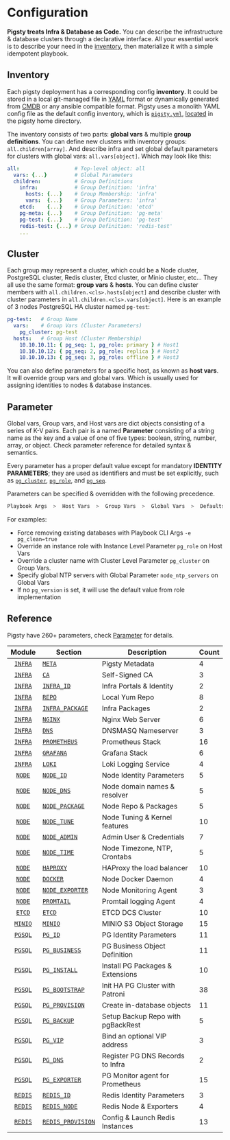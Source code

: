 # Configuration

**Pigsty treats Infra & Database as Code.** You can describe the infrastructure & database clusters through a declarative interface. All your essential work is to describe your need in the [inventory](#inventory), then materialize it with a simple idempotent playbook.


## Inventory

Each pigsty deployment has a corresponding config **inventory**. It could be stored in a local git-managed file in [YAML](https://docs.ansible.com/ansible/2.9/user_guide/playbooks_variables.html) format or dynamically generated from [CMDB](https://docs.ansible.com/ansible/2.9/user_guide/intro_dynamic_inventory.html) or any ansible compatible format. Pigsty uses a monolith YAML config file as the default config inventory, which is [`pigsty.yml`](https://github.com/Vonng/pigsty/blob/master/pigsty.yml),  [located](https://github.com/Vonng/pigsty/blob/master/ansible.cfg#L3) in the pigsty home directory.

The inventory consists of two parts: **global vars** & multiple **group definitions**. You can define new clusters with inventory groups: `all.children[array]`. And describe infra and set global default parameters for clusters with global vars: `all.vars[object]`. Which may look like this:

```yaml
all:                  # Top-level object: all
  vars: {...}         # Global Parameters
  children:           # Group Definitions
    infra:            # Group Definition: 'infra'
      hosts: {...}    # Group Membership: 'infra'
      vars:  {...}    # Group Parameters: 'infra'
    etcd:    {...}    # Group Definition: 'etcd'
    pg-meta: {...}    # Group Definition: 'pg-meta'
    pg-test: {...}    # Group Definition: 'pg-test'
    redis-test: {...} # Group Definition: 'redis-test'
    ...
```



## Cluster

Each group may represent a cluster, which could be a Node cluster, PostgreSQL cluster, Redis cluster, Etcd cluster, or Minio cluster, etc... They all use the same format: **group vars** & **hosts**. You can define cluster members with `all.children.<cls>.hosts[object]` and describe cluster with cluster parameters in `all.children.<cls>.vars[object]`. Here is an example of 3 nodes PostgreSQL HA cluster named `pg-test`:

```yaml
pg-test:   # Group Name
  vars:    # Group Vars (Cluster Parameters)
    pg_cluster: pg-test
  hosts:   # Group Host (Cluster Membership)
    10.10.10.11: { pg_seq: 1, pg_role: primary } # Host1
    10.10.10.12: { pg_seq: 2, pg_role: replica } # Host2
    10.10.10.13: { pg_seq: 3, pg_role: offline } # Host3
```

You can also define parameters for a specific host, as known as **host vars**. It will override group vars and global vars. Which is usually used for assigning identities to nodes & database instances.



## Parameter

Global vars, Group vars, and Host vars are dict objects consisting of a series of K-V pairs. Each pair is a named **Parameter** consisting of a string name as the key and a value of one of five types:  boolean, string, number, array, or object. Check parameter reference for detailed syntax & semantics.

Every parameter has a proper default value except for mandatory **IDENTITY PARAMETERS**; they are used as identifiers and must be set explicitly, such as [`pg_cluster`](PARAM#pg_cluster), [`pg_role`](PARAM#pg_role), and [`pg_seq`](PARAM#pg_seq).

Parameters can be specified & overridden with the following precedence.

```bash
Playbook Args  >  Host Vars  >  Group Vars  >  Global Vars  >  Defaults
```

For examples:

* Force removing existing databases with Playbook CLI Args `-e pg_clean=true`
* Override an instance role with Instance Level Parameter `pg_role` on Host Vars
* Override a cluster name with Cluster Level Parameter `pg_cluster` on Group Vars.
* Specify global NTP servers with Global Parameter `node_ntp_servers` on Global Vars
* If no `pg_version` is set, it will use the default value from role implementation


## Reference

Pigsty have 260+ parameters, check [Parameter](PARAM) for details.

|         Module         | Section                                    | Description                       | Count |
|:----------------------:|--------------------------------------------|-----------------------------------|-------|
| [`INFRA`](PARAM#infra) | [`META`](PARAM#meta)                       | Pigsty Metadata                   | 4     |
| [`INFRA`](PARAM#infra) | [`CA`](PARAM#ca)                           | Self-Signed CA                    | 3     |
| [`INFRA`](PARAM#infra) | [`INFRA_ID`](PARAM#infra_id)               | Infra Portals & Identity          | 2     |
| [`INFRA`](PARAM#infra) | [`REPO`](PARAM#repo)                       | Local Yum Repo                    | 8     |
| [`INFRA`](PARAM#infra) | [`INFRA_PACKAGE`](PARAM#infra_package)     | Infra Packages                    | 2     |
| [`INFRA`](PARAM#infra) | [`NGINX`](PARAM#nginx)                     | Nginx Web Server                  | 6     |
| [`INFRA`](PARAM#infra) | [`DNS`](PARAM#dns)                         | DNSMASQ Nameserver                | 3     |
| [`INFRA`](PARAM#infra) | [`PROMETHEUS`](PARAM#prometheus)           | Prometheus Stack                  | 16    |
| [`INFRA`](PARAM#infra) | [`GRAFANA`](PARAM#grafana)                 | Grafana Stack                     | 6     |
| [`INFRA`](PARAM#infra) | [`LOKI`](PARAM#loki)                       | Loki Logging Service              | 4     |
|  [`NODE`](PARAM#node)  | [`NODE_ID`](PARAM#node_id)                 | Node Identity Parameters          | 5     |
|  [`NODE`](PARAM#node)  | [`NODE_DNS`](PARAM#node_dns)               | Node domain names & resolver      | 5     |
|  [`NODE`](PARAM#node)  | [`NODE_PACKAGE`](PARAM#node_package)       | Node Repo & Packages              | 5     |
|  [`NODE`](PARAM#node)  | [`NODE_TUNE`](PARAM#node_tune)             | Node Tuning & Kernel features     | 10    |
|  [`NODE`](PARAM#node)  | [`NODE_ADMIN`](PARAM#node_admin)           | Admin User & Credentials          | 7     |
|  [`NODE`](PARAM#node)  | [`NODE_TIME`](PARAM#node_time)             | Node Timezone, NTP, Crontabs      | 5     |
|  [`NODE`](PARAM#node)  | [`HAPROXY`](PARAM#haproxy)                 | HAProxy the load balancer         | 10    |
|  [`NODE`](PARAM#node)  | [`DOCKER`](PARAM#docker)                   | Node Docker Daemon                | 4     |
|  [`NODE`](PARAM#node)  | [`NODE_EXPORTER`](PARAM#node_exporter)     | Node Monitoring Agent             | 3     |
|  [`NODE`](PARAM#node)  | [`PROMTAIL`](PARAM#promtail)               | Promtail logging Agent            | 4     |
|  [`ETCD`](PARAM#etcd)  | [`ETCD`](PARAM#etcd)                       | ETCD DCS Cluster                  | 10    |
| [`MINIO`](PARAM#minio) | [`MINIO`](PARAM#minio)                     | MINIO S3 Object Storage           | 15    |
| [`PGSQL`](PARAM#pgsql) | [`PG_ID`](PARAM#pg_id)                     | PG Identity Parameters            | 11    |
| [`PGSQL`](PARAM#pgsql) | [`PG_BUSINESS`](PARAM#pg_business)         | PG Business Object Definition     | 11    |
| [`PGSQL`](PARAM#pgsql) | [`PG_INSTALL`](PARAM#pg_install)           | Install PG Packages & Extensions  | 10    |
| [`PGSQL`](PARAM#pgsql) | [`PG_BOOTSTRAP`](PARAM#pg_bootstrap)       | Init HA PG Cluster with Patroni   | 38    |
| [`PGSQL`](PARAM#pgsql) | [`PG_PROVISION`](PARAM#pg_provision)       | Create in-database objects        | 11    |
| [`PGSQL`](PARAM#pgsql) | [`PG_BACKUP`](PARAM#pg_backup)             | Setup Backup Repo with pgBackRest | 5     |
| [`PGSQL`](PARAM#pgsql) | [`PG_VIP`](PARAM#pg_vip)                   | Bind an optional VIP address      | 3     |
| [`PGSQL`](PARAM#pgsql) | [`PG_DNS`](PARAM#pg_dns)                   | Register PG DNS Records to Infra  | 2     |
| [`PGSQL`](PARAM#pgsql) | [`PG_EXPORTER`](PARAM#pg_exporter)         | PG Monitor agent for Prometheus   | 15    |
| [`REDIS`](PARAM#redis) | [`REDIS_ID`](PARAM#redis_id)               | Redis Identity Parameters         | 3     |
| [`REDIS`](PARAM#redis) | [`REDIS_NODE`](PARAM#redis_ndoe)           | Redis Node & Exporters            | 4     |
| [`REDIS`](PARAM#redis) | [`REDIS_PROVISION`](PARAM#redis_provision) | Config & Launch Redis Instances   | 13    |

